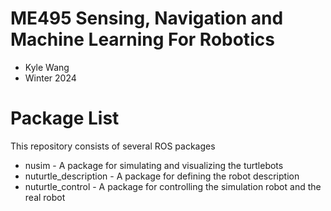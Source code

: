 # ME495 Sensing, Navigation and Machine Learning For Robotics
* Kyle Wang
* Winter 2024
# Package List
This repository consists of several ROS packages
- nusim - A package for simulating and visualizing the turtlebots
- nuturtle_description - A package for defining the robot description
- nuturtle_control - A package for controlling the simulation robot and the real robot